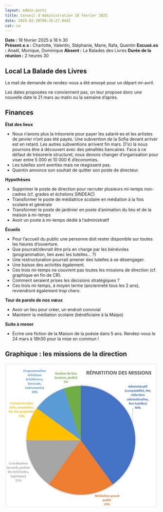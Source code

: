 ```yaml
---
layout: admin-posts
title: Conseil d'Administration 18 février 2025
date: 2025-02-20T08:35:27.044Z
cat: ca
---
```

**Date :** 18 février 2025 à 18 h 30\
**Présent.e.s :** Charlotte, Valentin, Stéphanie, Marie, Rafa, Quentin
**Excusé.es :** Anaël, Monique, Dominique
**Absent :** La Balades des Livres 
**Durée de la réunion :** 2 heures 30

## Local La Balade des Livres

Le mail de demande de rendez-vous a été envoyé pour un départ mi-avril.

Les dates proposées ne conviennent pas, on leur propose donc une nouvelle date le 21 mars au matin ou la semaine d’après.

## Finances

**État des lieux**

* Nous n’avons plus la trésorerie pour payer les salarié·es et les artistes de janvier n’ont pas été payés. Une subvention de la Sofia devant arriver est en retard. Les autres subventions arrivent fin mars. D’ici là nous pourrons être à découvert avec des pénalités bancaires. Face à ce défaut de trésorerie structurel, nous devons changer d’organisation pour viser entre 5 000 et 10 000 € d’économies.
* Les tutelles sont averties mais ne réagissent pas.
* Quentin annonce son souhait de quitter son poste de directeur.

**Hypothèses**

* Supprimer le poste de direction pour recruter plusieurs mi-temps non-cadres (cf. grades et échelons SINDEAC)
* Transformer le poste de médiatrice scolaire en médiation à la fois scolaire et générale
* Transformer le poste de jardinier en poste d’animation du lieu et de la maison à mi-temps
* Avoir un poste à mi-temps dédié à l’administratif 

**Écueils**

* Pour l’accueil du public une personne doit rester disponible sur toutes les heures d’ouverture.
* Que pourrait/devrait être pris en charge par les bénévoles (programmation, lien avec les tutelles… ?)
* Une restructuration pourrait amener des tutelles à se désengager.
* Une baisse des activités également. 
* Ces trois mi-temps ne couvrent pas toutes les missions de direction (cf. graphique en fin de CR).
* Comment seraient prises les décisions stratégiques ?
* Ces trois mi-temps, à moyen terme (ancienneté tous les 2 ans), reviendront également trop chers.

**Tour de parole de nos vœux**

* Avoir un lieu pour créer, un endroit convivial 
* Maintenir la médiation scolaire (bénéficiaire à la Maipo)

**Suite à mener**

* Écrire une fiction de la Maison de la poésie dans 5 ans. Rendez-vous le 24 mars à 18h30 pour la mise en commun !

## Graphique : les missions de la direction

![](/imgs/graph_direction.jpg)